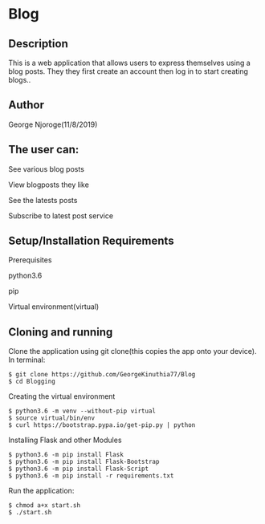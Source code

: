 # Blog

## Description
This is a web application that allows users to express themselves using a blog posts. They they first create an account then log in to start creating blogs..
## Author
George Njoroge(11/8/2019)

## The user can:

See various blog posts

View blogposts they like

See the latests posts

Subscribe to latest post service

## Setup/Installation Requirements
Prerequisites

python3.6

pip

Virtual environment(virtual)

## Cloning and running
Clone the application using git clone(this copies the app onto your device). In terminal:

    $ git clone https://github.com/GeorgeKinuthia77/Blog
    $ cd Blogging
Creating the virtual environment

    $ python3.6 -m venv --without-pip virtual
    $ source virtual/bin/env
    $ curl https://bootstrap.pypa.io/get-pip.py | python
Installing Flask and other Modules

    $ python3.6 -m pip install Flask
    $ python3.6 -m pip install Flask-Bootstrap
    $ python3.6 -m pip install Flask-Script
    $ python3.6 -m pip install -r requirements.txt
Run the application:

    $ chmod a+x start.sh
    $ ./start.sh
